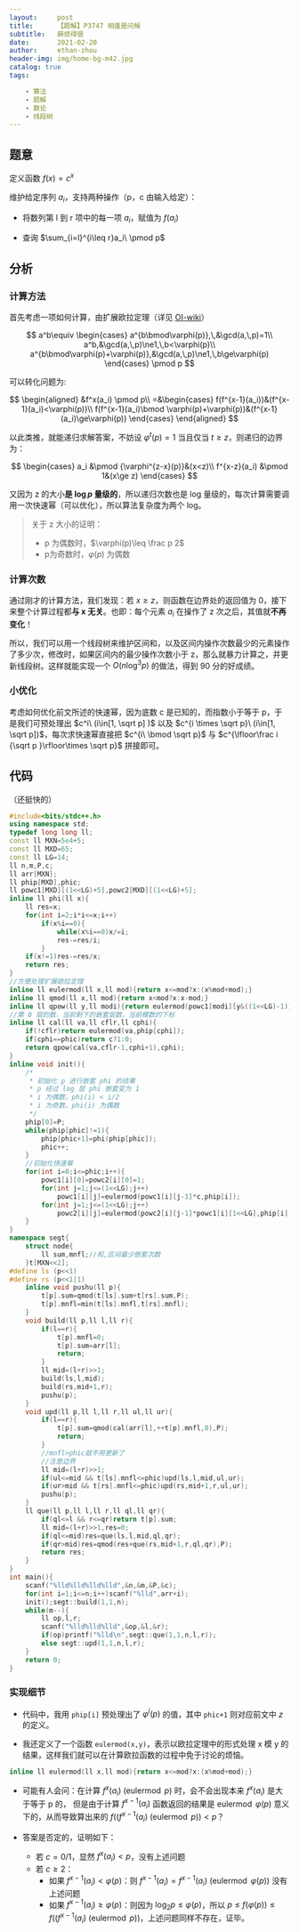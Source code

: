 ```yaml
---
layout:     post
title:      【题解】P3747 相逢是问候
subtitle:   麻烦得很
date:       2021-02-20
author:     ethan-zhou
header-img: img/home-bg-m42.jpg
catalog: true
tags:

    - 算法
    - 题解
    - 数论
    - 线段树
---
```

## 题意

定义函数 $f(x)=c^x$

维护给定序列 $a_i$，支持两种操作（p，c 由输入给定）：

- 将数列第 l 到 r 项中的每一项 $a_i$，赋值为 $f(a_i)$

- 查询 $\sum_{i=l}^{i\leq r}a_i\ \pmod p$

<!--more-->

## 分析

### 计算方法

首先考虑一项如何计算，由扩展欧拉定理（详见 [OI-wiki](https://oi-wiki.org/math/fermat/#_5)）

$$
a^b\equiv \begin{cases} a^{b\bmod\varphi(p)},\,&\gcd(a,\,p)=1\\ a^b,&\gcd(a,\,p)\ne1,\,b<\varphi(p)\\ a^{b\bmod\varphi(p)+\varphi(p)},&\gcd(a,\,p)\ne1,\,b\ge\varphi(p) \end{cases} \pmod p
$$

可以转化问题为:

$$
\begin{aligned}
&f^x(a_i) \pmod p\\
=&\begin{cases}
f(f^{x-1}(a_i))&(f^{x-1}(a_i)<\varphi(p))\\
f(f^{x-1}(a_i)\bmod \varphi(p)+\varphi(p))&(f^{x-1}(a_i)\ge\varphi(p))
\end{cases}
\end{aligned}
$$

以此类推，就能递归求解答案，不妨设 $\varphi ^t (p)=1$ 当且仅当 $t\ge z$，则递归的边界为：

$$
\begin{cases}
a_i &\pmod {\varphi^{z-x}(p)}&(x<z)\\
f^{x-z}(a_i) &\pmod 1&(x\ge z)
\end{cases}
$$

又因为 z 的大小**是  $\log p$ 量级的**，所以递归次数也是 log 量级的，每次计算需要调用一次快速幂（可以优化），所以算法复杂度为两个 log。

> 关于 z 大小的证明：
>
> - p 为偶数时，$\varphi(p)\leq \frac p 2$
> - p为奇数时，$\varphi(p)$ 为偶数

### 计算次数

通过刚才的计算方法，我们发现：若 $x\ge z$，则函数在边界处的返回值为 0，接下来整个计算过程都**与 x 无关**。也即：每个元素 $a_i$ 在操作了 z 次之后，其值就**不再变化**！

所以，我们可以用一个线段树来维护区间和，以及区间内操作次数最少的元素操作了多少次，修改时，如果区间内的最少操作次数小于 z，那么就暴力计算之，并更新线段树。这样就能实现一个 $O(n\log^3 p )$ 的做法，得到 90 分的好成绩。

### 小优化

考虑如何优化前文所述的快速幂，因为底数 c 是已知的，而指数小于等于 p，于是我们可预处理出 $c^i\ (i\in[1, \sqrt p] )$ 以及 $c^{i \times  \sqrt p}\ (i\in[1, \sqrt p])$，每次求快速幂直接把 $c^{i\ \bmod \sqrt p}$ 与 $c^{\lfloor\frac i {\sqrt p }\rfloor\times \sqrt p}$ 拼接即可。

## 代码

（还挺快的）

```cpp
#include<bits/stdc++.h>
using namespace std;
typedef long long ll;
const ll MXN=5e4+5;
const ll MXD=65;
const ll LG=14;
ll n,m,P,c;
ll arr[MXN];
ll phip[MXD],phic;
ll powc1[MXD][(1<<LG)+5],powc2[MXD][(1<<LG)+5];
inline ll phi(ll x){
	ll res=x;
	for(int i=2;i*i<=x;i++)
		if(x%i==0){
			while(x%i==0)x/=i;
			res-=res/i;
		}
	if(x!=1)res-=res/x;
	return res;
}
//方便处理扩展欧拉定理
inline ll eulermod(ll x,ll mod){return x<=mod?x:(x%mod+mod);}
inline ll qmod(ll x,ll mod){return x<mod?x:x-mod;}
inline ll qpow(ll y,ll modi){return eulermod(powc1[modi][y&((1<<LG)-1)]*powc2[modi][y>>LG],phip[modi]);}
//第 0 层的数，当前剩下的嵌套层数，当前模数的下标
inline ll cal(ll va,ll cflr,ll cphi){
	if(!cflr)return eulermod(va,phip[cphi]);
	if(cphi==phic)return c?1:0;
	return qpow(cal(va,cflr-1,cphi+1),cphi);
}
inline void init(){
	/*
	 * 初始化 p 进行嵌套 phi 的结果
	 * p 经过 log 层 phi 嵌套变为 1
	 * i 为偶数，phi(i) < i/2
	 * i 为奇数，phi(i) 为偶数
	 */
	phip[0]=P;
	while(phip[phic]!=1){
		phip[phic+1]=phi(phip[phic]);
		phic++;
	}
	//初始化快速幂
	for(int i=0;i<=phic;i++){
		powc1[i][0]=powc2[i][0]=1;
		for(int j=1;j<=(1<<LG);j++)
			powc1[i][j]=eulermod(powc1[i][j-1]*c,phip[i]);
		for(int j=1;j<=(1<<LG);j++)
			powc2[i][j]=eulermod(powc2[i][j-1]*powc1[i][1<<LG],phip[i]);
	}
}
namespace segt{
	struct node{
		ll sum,mnfl;//和,区间最少嵌套次数
	}t[MXN<<2];
#define ls (p<<1)
#define rs (p<<1|1)
	inline void pushu(ll p){
		t[p].sum=qmod(t[ls].sum+t[rs].sum,P);
		t[p].mnfl=min(t[ls].mnfl,t[rs].mnfl);
	}
	void build(ll p,ll l,ll r){
		if(l==r){
			t[p].mnfl=0;
			t[p].sum=arr[l];
			return;
		}
		ll mid=(l+r)>>1;
		build(ls,l,mid);
		build(rs,mid+1,r);
		pushu(p);
	}
	void upd(ll p,ll l,ll r,ll ul,ll ur){
		if(l==r){
			t[p].sum=qmod(cal(arr[l],++t[p].mnfl,0),P);
			return;
		}
		//mnfl>phic就不用更新了
		//注意边界
		ll mid=(l+r)>>1;
		if(ul<=mid && t[ls].mnfl<=phic)upd(ls,l,mid,ul,ur);
		if(ur>mid && t[rs].mnfl<=phic)upd(rs,mid+1,r,ul,ur);
		pushu(p);
	}
	ll que(ll p,ll l,ll r,ll ql,ll qr){
		if(ql<=l && r<=qr)return t[p].sum;
		ll mid=(l+r)>>1,res=0;
		if(ql<=mid)res=que(ls,l,mid,ql,qr);
		if(qr>mid)res=qmod(res+que(rs,mid+1,r,ql,qr),P);
		return res;
	}
}
int main(){
	scanf("%lld%lld%lld%lld",&n,&m,&P,&c);
	for(int i=1;i<=n;i++)scanf("%lld",arr+i);
	init();segt::build(1,1,n);
	while(m--){
		ll op,l,r;
		scanf("%lld%lld%lld",&op,&l,&r);
		if(op)printf("%lld\n",segt::que(1,1,n,l,r));
		else segt::upd(1,1,n,l,r);
	}
	return 0;
}
```

### 实现细节

- 代码中，我用 `phip[i]` 预处理出了 $\varphi^i(p)$ 的值，其中 `phic+1` 则对应前文中 $z$ 的定义。

- 我还定义了一个函数 `eulermod(x,y)`，表示以欧拉定理中的形式处理 x 模 y 的结果，这样我们就可以在计算欧拉函数的过程中免于讨论的烦恼。
```cpp
inline ll eulermod(ll x,ll mod){return x<=mod?x:(x%mod+mod);}
```
- 可能有人会问：在计算 $f^x(a_i)\ (\operatorname{eulermod}\ p)$ 时，会不会出现本来 $f^x(a_i)$ 是大于等于 p 的， 但是由于计算 $f^{x-1}(a_i)$ 函数返回的结果是 $\operatorname{eulermod}\ \varphi(p)$ 意义下的，从而导致算出来的 $f((f^{x-1}(a_i)\ (\operatorname{eulermod}\ p)) < p$？

- 答案是否定的，证明如下：

  - 若 $c=0/1$，显然 $f^x(a_i)<p$，没有上述问题
  - 若 $c\ge 2$：
    - 如果 $f^{x-1}(a_i)< \varphi(p)$：则 $f^{x-1}(a_i)=f^{x-1}(a_i)\ (\operatorname{eulermod}\ \varphi (p))$ 没有上述问题
    - 如果 $f^{x-1}(a_i)\ge \varphi(p)$：则因为 $\log_2p \le \varphi(p)$，所以 $p \le f(\varphi (p)) \le f((f^{x-1}(a_i)\ (\operatorname{eulermod}\ p))$，上述问题同样不存在，证毕。
